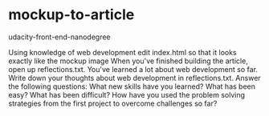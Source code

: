 # mockup-to-article
udacity-front-end-nanodegree

Using knowledge of web development edit index.html so that it looks exactly like the mockup image
When you've finished building the article, open up reflections.txt. You've learned a lot about web development so far. Write down your thoughts about web development in reflections.txt. Answer the following questions:
What new skills have you learned?
What has been easy?
What has been difficult?
How have you used the problem solving strategies from the first project to overcome challenges so far?

